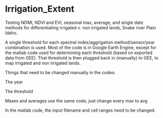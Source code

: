 # Irrigation_Extent
Testing NDMI, NDVI and EVI, seasonal max, average, and single date methods for differentiating irrigated v. non irrigated lands, Snake river Plain Idaho.

A single threshold for each spectral index/aggrigation method/sensor/year combination is used. Most of the code is in Google Earth Engine, except for the matlab code used for determining each threshold (based on exported data from GEE). That threshold is then plugged back in (manually) to GEE, to map irrigated and non irrigated lands.

Things that need to be changed manually in the codes:

The year

The threshold

Maxes and averages use the same code, just change every max to avg

In the matlab code, the input filename and cell ranges need to be changed. 
